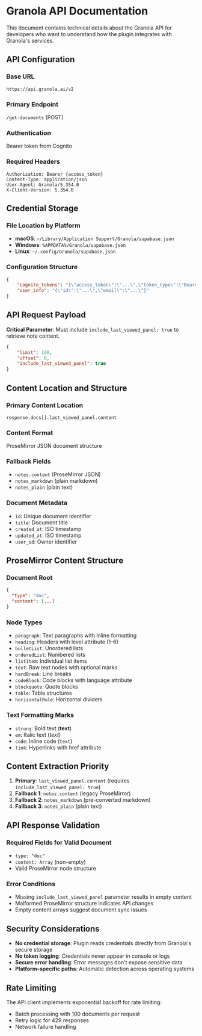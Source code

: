 # Granola API Documentation

This document contains technical details about the Granola API for developers who want to understand how the plugin integrates with Granola's services.

## API Configuration

### Base URL
`https://api.granola.ai/v2`

### Primary Endpoint
`/get-documents` (POST)

### Authentication
Bearer token from Cognito

### Required Headers
```
Authorization: Bearer {access_token}
Content-Type: application/json
User-Agent: Granola/5.354.0
X-Client-Version: 5.354.0
```

## Credential Storage

### File Location by Platform
- **macOS**: `~/Library/Application Support/Granola/supabase.json`
- **Windows**: `%APPDATA%/Granola/supabase.json`
- **Linux**: `~/.config/Granola/supabase.json`

### Configuration Structure
```json
{
	"cognito_tokens": "{\"access_token\":\"...\",\"token_type\":\"Bearer\",\"expires_in\":3600,\"refresh_token\":\"...\",\"id_token\":\"...\"}",
	"user_info": "{\"id\":\"...\",\"email\":\"...\"}"
}
```

## API Request Payload

**Critical Parameter**: Must include `include_last_viewed_panel: true` to retrieve note content.

```json
{
	"limit": 100,
	"offset": 0,
	"include_last_viewed_panel": true
}
```

## Content Location and Structure

### Primary Content Location
`response.docs[].last_viewed_panel.content`

### Content Format
ProseMirror JSON document structure

### Fallback Fields
- `notes.content` (ProseMirror JSON)
- `notes_markdown` (plain markdown)
- `notes_plain` (plain text)

### Document Metadata
- `id`: Unique document identifier
- `title`: Document title
- `created_at`: ISO timestamp
- `updated_at`: ISO timestamp
- `user_id`: Owner identifier

## ProseMirror Content Structure

### Document Root
```json
{
  "type": "doc",
  "content": [...]
}
```

### Node Types
- `paragraph`: Text paragraphs with inline formatting
- `heading`: Headers with level attribute (1-6)
- `bulletList`: Unordered lists
- `orderedList`: Numbered lists
- `listItem`: Individual list items
- `text`: Raw text nodes with optional marks
- `hardBreak`: Line breaks
- `codeBlock`: Code blocks with language attribute
- `blockquote`: Quote blocks
- `table`: Table structures
- `horizontalRule`: Horizontal dividers

### Text Formatting Marks
- `strong`: Bold text (**text**)
- `em`: Italic text (_text_)
- `code`: Inline code (`text`)
- `link`: Hyperlinks with href attribute

## Content Extraction Priority

1. **Primary**: `last_viewed_panel.content` (requires `include_last_viewed_panel: true`)
2. **Fallback 1**: `notes.content` (legacy ProseMirror)
3. **Fallback 2**: `notes_markdown` (pre-converted markdown)
4. **Fallback 3**: `notes_plain` (plain text)

## API Response Validation

### Required Fields for Valid Document
- `type: "doc"`
- `content: Array` (non-empty)
- Valid ProseMirror node structure

### Error Conditions
- Missing `include_last_viewed_panel` parameter results in empty content
- Malformed ProseMirror structure indicates API changes
- Empty content arrays suggest document sync issues

## Security Considerations

- **No credential storage**: Plugin reads credentials directly from Granola's secure storage
- **No token logging**: Credentials never appear in console or logs
- **Secure error handling**: Error messages don't expose sensitive data
- **Platform-specific paths**: Automatic detection across operating systems

## Rate Limiting

The API client implements exponential backoff for rate limiting:
- Batch processing with 100 documents per request
- Retry logic for 429 responses
- Network failure handling